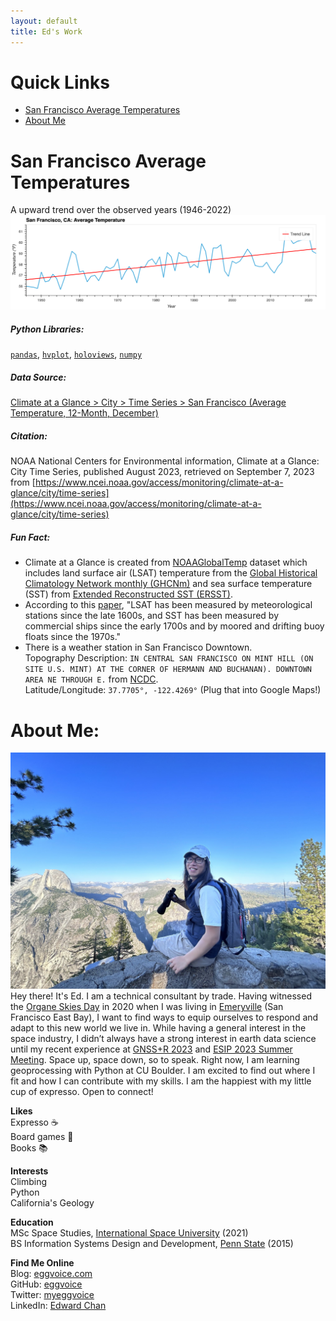 ```yaml
---
layout: default
title: Ed's Work
---
```

# Quick Links
- [San Francisco Average Temperatures](#san-francisco-average-temperatures)
- [About Me](#about-me)

# San Francisco Average Temperatures
A upward trend over the observed years (1946-2022)
![San Francisco Average Temperatures](img/san_francisco_tavg_trend.png)

##### Python Libraries: 
[`pandas`](https://github.com/pandas-dev/pandas), [`hvplot`](https://github.com/holoviz/hvplot), [`holoviews`](https://github.com/holoviz/holoviews), [`numpy`](https://github.com/numpy/numpy)

##### Data Source:
[Climate at a Glance > City > Time Series > San Francisco (Average Temperature, 12-Month, December)](https://www.ncei.noaa.gov/access/monitoring/climate-at-a-glance/city/time-series/USW00023174/tavg/12/12/1945-2022.csv)

##### Citation: 
NOAA National Centers for Environmental information, Climate at a Glance: City Time Series, published August 2023, retrieved on September 7, 2023 from [https://www.ncei.noaa.gov/access/monitoring/climate-at-a-glance/city/time-series](https://www.ncei.noaa.gov/access/monitoring/climate-at-a-glance/city/time-series)

##### Fun Fact:
* Climate at a Glance is created from [NOAAGlobalTemp](https://www.ncei.noaa.gov/products/land-based-station/noaa-global-temp) dataset which includes land surface air (LSAT) temperature from the [Global Historical Climatology Network monthly (GHCNm)](https://www.ncei.noaa.gov/products/land-based-station/global-historical-climatology-network-monthly) and sea surface temperature (SST) from [Extended Reconstructed SST (ERSST)](https://www.ncei.noaa.gov/products/extended-reconstructed-sst).
* According to this [paper](https://journals.ametsoc.org/view/journals/clim/33/4/jcli-d-19-0395.1.xml), \"LSAT has been measured by meteorological stations since the late 1600s, and SST has been measured by commercial ships since the early 1700s and by moored and drifting buoy floats since the 1970s.\"
* There is a weather station in San Francisco Downtown.\
Topography Description: `IN CENTRAL SAN FRANCISCO ON MINT HILL (ON SITE U.S. MINT) AT THE CORNER OF HERMANN AND BUCHANAN). DOWNTOWN AREA NE THROUGH E.` from [NCDC](https://www.ncdc.noaa.gov/cdo-web/datasets/GHCND/stations/GHCND:USW00023272/detail).\
Latitude/Longitude: `37.7705°, -122.4269°` (Plug that into Google Maps!)


# About Me:
![Ed's Bio Picture](img/bio.jpg)
Hey there! It's Ed. I am a technical consultant by trade. Having witnessed the [Organe Skies Day](https://en.wikipedia.org/wiki/Orange_Skies_Day) in 2020 when I was living in [Emeryville](https://en.wikipedia.org/wiki/Emeryville,_California) (San Francisco East Bay), I want to find ways to equip ourselves to respond and adapt to this new world we live in. While having a general interest in the space industry, I didn’t always have a strong interest in earth data science until my recent experience at [GNSS+R 2023](https://igs.org/event/ieee-gnssr-2023/) and [ESIP 2023 Summer Meeting](https://www.esipfed.org/meetings). Space up, space down, so to speak. Right now, I am learning geoprocessing with Python at CU Boulder. I am excited to find out where I fit and how I can contribute with my skills. I am the happiest with my little cup of expresso. Open to connect!

**Likes**\
Expresso :coffee:\
Board games :game_die:\
Books :books:

**Interests**\
Climbing\
Python\
California's Geology

**Education**\
MSc Space Studies, [International Space University](https://www.isunet.edu/) (2021)\
BS Information Systems Design and Development, [Penn State](https://www.psu.edu/) (2015)

**Find Me Online**\
Blog: [eggvoice.com](https://eggvoice.com)\
GitHub: [eggvoice](https://github.com/eggvoice)\
Twitter: [myeggvoice](https://twitter.com/myeggvoice)\
LinkedIn: [Edward Chan](https://www.linkedin.com/in/edward6chan/)
